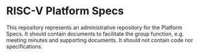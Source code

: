 
# RISC-V Platform Specs
This repository represents an administrative repository for the Platform Specs. It should contain documents to facilitate the group function, e.g. meeting minutes and supporting documents. It should not contain code nor specifications.

